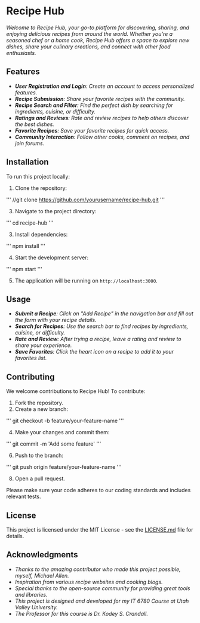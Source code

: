 # Recipe Hub

_Welcome to Recipe Hub, your go-to platform for discovering, sharing, and enjoying delicious recipes from around the world. Whether you're a seasoned chef or a home cook, Recipe Hub offers a space to explore new dishes, share your culinary creations, and connect with other food enthusiasts._


## Features

- _**User Registration and Login**: Create an account to access personalized features._
- _**Recipe Submission**: Share your favorite recipes with the community._
- _**Recipe Search and Filter**: Find the perfect dish by searching for ingredients, cuisine, or difficulty._
- _**Ratings and Reviews**: Rate and review recipes to help others discover the best dishes._
- _**Favorite Recipes**: Save your favorite recipes for quick access._
- _**Community Interaction**: Follow other cooks, comment on recipes, and join forums._
  
## Installation

To run this project locally:

1. Clone the repository:

'''
//git clone https://github.com/yourusername/recipe-hub.git
'''

3. Navigate to the project directory:

'''
cd recipe-hub
'''

3. Install dependencies:

'''
npm install
'''

4. Start the development server:

'''
npm start
'''

5. The application will be running on `http://localhost:3000`.


## Usage

- _**Submit a Recipe**: Click on "Add Recipe" in the navigation bar and fill out the form with your recipe details._
- _**Search for Recipes**: Use the search bar to find recipes by ingredients, cuisine, or difficulty._
- _**Rate and Review**: After trying a recipe, leave a rating and review to share your experience._
- _**Save Favorites**: Click the heart icon on a recipe to add it to your favorites list._

## Contributing

We welcome contributions to Recipe Hub! To contribute:

1. Fork the repository.
2. Create a new branch:

'''
git checkout -b feature/your-feature-name
'''

4. Make your changes and commit them:

'''
git commit -m 'Add some feature'
'''

6. Push to the branch:

'''
git push origin feature/your-feature-name
'''

8. Open a pull request.

Please make sure your code adheres to our coding standards and includes relevant tests.

## License

This project is licensed under the MIT License - see the [LICENSE.md](LICENSE.md) file for details.

## Acknowledgments

- _Thanks to the amazing contributor who made this project possible, myself, Michael Allen._
- _Inspiration from various recipe websites and cooking blogs._
- _Special thanks to the open-source community for providing great tools and libraries._
- _This project is designed and developed for my IT 6780 Course at Utah Valley University._
- _The Professor for this course is Dr. Kodey S. Crandall._
